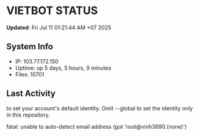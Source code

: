 # VIETBOT STATUS
**Updated**: Fri Jul 11 01:21:44 AM +07 2025

## System Info
- IP: 103.77.172.150
- Uptime: up 5 days, 5 hours, 9 minutes
- Files: 10701

## Last Activity

to set your account's default identity.
Omit --global to set the identity only in this repository.

fatal: unable to auto-detect email address (got 'root@vinh3690.(none)')
